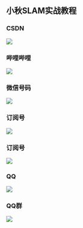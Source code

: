 ## 小秋SLAM实战教程

### CSDN
![](./data/iamge/csdn.jpg)

### 哔哩哔哩
![](./data/iamge/bilibili.jpg)

### 微信号码
![](./data/iamge/weixin.jpg)

### 订阅号
![](./data/iamge/xiaoqiuslambiji.jpg)

### 订阅号
![](./data/iamge/xiaoqiuslamshizhanjiaocheng.jpg)

### QQ
![](./data/iamge/qq.jpg)

### QQ群
![](./data/iamge/qqqun.jpg)
